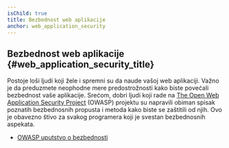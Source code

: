 ```yaml
---
isChild: true
title: Bezbednost web aplikacije
anchor: web_application_security
---
```


## Bezbednost web aplikacije {#web_application_security_title}

Postoje loši ljudi koji žele i spremni su da naude vašoj web aplikaciji. Važno je da preduzmete neophodne mere
predostrožnosti kako biste povećali bezbednost vaše aplikacije. Srećom, dobri ljudi koji rade na [The Open Web Application
Security Project][1] (OWASP) projektu su napravili obiman spisak poznatih bezbednosnih propusta i metoda kako biste se
zaštitili od njih. Ovo je obavezno štivo za svakog programera koji je svestan bezbednosnih aspekata.

* [OWASP uputstvo o bezbednosti][2]

[1]: https://www.owasp.org/
[2]: https://www.owasp.org/index.php/Guide_Table_of_Contents
